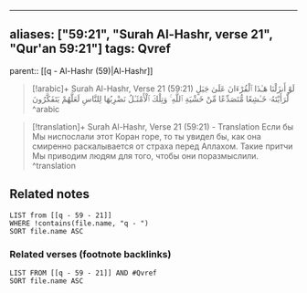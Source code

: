 
---
aliases: ["59:21", "Surah Al-Hashr, verse 21", "Qur'an 59:21"]
tags: Qvref
---

parent:: [[q - Al-Hashr (59)|Al-Hashr]]

> [!arabic]+ Surah Al-Hashr, Verse 21 (59:21)
> <span class="quran-arabic">لَوْ أَنزَلْنَا هَـٰذَا ٱلْقُرْءَانَ عَلَىٰ جَبَلٍ لَّرَأَيْتَهُۥ خَـٰشِعًا مُّتَصَدِّعًا مِّنْ خَشْيَةِ ٱللَّهِ ۚ وَتِلْكَ ٱلْأَمْثَـٰلُ نَضْرِبُهَا لِلنَّاسِ لَعَلَّهُمْ يَتَفَكَّرُونَ</span>
^arabic

> [!translation]+ Surah Al-Hashr, Verse 21 (59:21) - Translation
> Если бы Мы ниспослали этот Коран горе, то ты увидел бы, как она смиренно раскалывается от страха перед Аллахом. Такие притчи Мы приводим людям для того, чтобы они поразмыслили.
^translation



## Related notes
```dataview
LIST from [[q - 59 - 21]]
WHERE !contains(file.name, "q - ")
SORT file.name ASC
```

### Related verses (footnote backlinks)
```dataview
LIST FROM [[q - 59 - 21]] AND #Qvref
SORT file.name ASC
```

